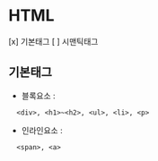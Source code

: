 # HTML
[x] 기본태그
[ ] 시맨틱태그

## 기본태그
+ 블록요소 :
```
  <div>, <h1>~<h2>, <ul>, <li>, <p>
```
+ 인라인요소 :
```
  <span>, <a>
```
